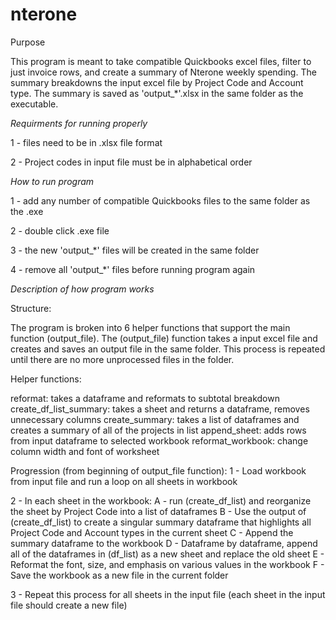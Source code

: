 # nterone
Purpose

This program is meant to take compatible Quickbooks excel files, filter to just invoice rows, and create a summary of Nterone weekly spending. The summary breakdowns the input excel file by Project Code and Account type. The summary is saved as 'output_*'.xlsx in the same folder as the executable.  

*Requirments for running properly*

1 - files need to be in .xlsx file format

2 - Project codes in input file must be in alphabetical order


*How to run program*

1 - add any number of compatible Quickbooks files to the same folder as the .exe

2 - double click .exe file

3 - the new 'output_*' files will be created in the same folder

4 - remove all 'output_*' files before running program again


*Description of how program works* 

Structure:

The program is broken into 6 helper functions that support the main function (output_file). The (output_file) function takes a input excel file and creates and saves an output file in the same folder. This process is repeated until there are no more unprocessed files in the folder.

Helper functions:

reformat: takes a dataframe and reformats to subtotal breakdown
create_df_list_summary: takes a sheet and returns a dataframe, removes unnecessary columns 
create_summary: takes a list of dataframes and creates a summary of all of the projects in list
append_sheet: adds rows from input dataframe to selected workbook
reformat_workbook: change column width and font of worksheet 

Progression (from beginning of output_file function):
1 - Load workbook from input file and run a loop on all sheets in workbook

2 - In each sheet in the workbook:
    A - run (create_df_list) and reorganize the sheet by Project Code into a list of dataframes 
    B - Use the output of (create_df_list) to create a singular summary dataframe that highlights all Project Code and Account types in the current sheet
    C - Append the summary dataframe to the workbook
    D - Dataframe by dataframe, append all of the dataframes in (df_list) as a new sheet and replace the old sheet
    E - Reformat the font, size, and emphasis on various values in the workbook
    F - Save the workbook as a new file in the current folder

3 - Repeat this process for all sheets in the input file (each sheet in the input file should create a new file)